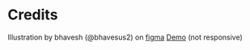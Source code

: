 # Credits
Illustration by bhavesh (@bhavesus2) on [figma](https://www.figma.com/community/file/1060807423607216612)  [Demo](https://gobwah.github.io/sipin) (not responsive)
